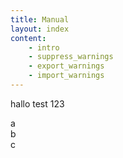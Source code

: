 ```yaml
---
title: Manual
layout: index
content:
    - intro 
    - suppress_warnings
    - export_warnings
    - import_warnings
---
```



hallo test 123

<div class="row">

<div class="col-md-4">
a
</div>
<div class="col-md-4">
b
</div>
<div class="col-md-4">
c
</div>

</div>